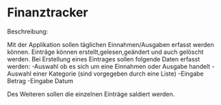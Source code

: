 # Finanztracker

Beschreibung:

Mit der Applikation sollen täglichen Einnahmen/Ausgaben erfasst werden können.
Einträge können erstellt,gelesen,geändert und auch gelöscht werden.
Bei Erstellung eines Eintrages sollen folgende Daten erfasst werden:
-Auswahl ob es sich um eine Einnahmen oder Ausgabe handelt
-Auswahl einer Kategorie (sind vorgegeben durch eine Liste) 
-Eingabe Betrag
-Eingabe Datum

Des Weiteren sollen die einzelnen Einträge saldiert werden.
